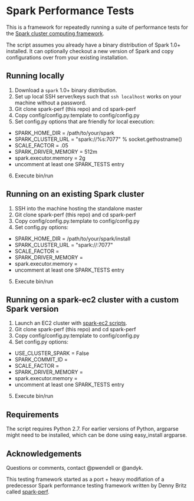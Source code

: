 # Spark Performance Tests

This is a framework for repeatedly running a suite of performance tests for the [Spark cluster computing framework](http://spark-project.org).

The script assumes you already have a binary distribution of Spark 1.0+ installed. It can optionally checkout a new version of Spark and copy configurations over from your existing installation.

## Running locally

1. Download a `spark` 1.0+ binary distribution.
2. Set up local SSH server/keys such that `ssh localhost` works on your machine without a password.
3. Git clone spark-perf (this repo) and cd spark-perf
4. Copy config/config.py.template to config/config.py
5. Set config.py options that are friendly for local execution:
 * SPARK_HOME_DIR = /path/to/your/spark
 * SPARK_CLUSTER_URL = "spark://%s:7077" % socket.gethostname() 
 * SCALE_FACTOR = .05
 * SPARK_DRIVER_MEMORY = 512m
 * spark.executor.memory = 2g
 * uncomment at least one SPARK_TESTS entry
6. Execute bin/run

## Running on an existing Spark cluster
1. SSH into the machine hosting the standalone master
2. Git clone spark-perf (this repo) and cd spark-perf
3. Copy config/config.py.template to config/config.py
4. Set config.py options:
 * SPARK_HOME_DIR = /path/to/your/spark/install
 * SPARK_CLUSTER_URL = "spark://<your-master-hostname>:7077"
 * SCALE_FACTOR = <depends on your hardware>
 * SPARK_DRIVER_MEMORY = <depends on your hardware>
 * spark.executor.memory = <depends on your hardware>
 * uncomment at least one SPARK_TESTS entry
5. Execute bin/run

## Running on a spark-ec2 cluster with a custom Spark version
1. Launch an EC2 cluster with [spark-ec2 scripts](https://github.com/mesos/spark-ec2).
2. Git clone spark-perf (this repo) and cd spark-perf
3. Copy config/config.py.template to config/config.py
4. Set config.py options:
 * USE_CLUSTER_SPARK = False
 * SPARK_COMMIT_ID = <what you want test>
 * SCALE_FACTOR = <depends on your hardware>
 * SPARK_DRIVER_MEMORY = <depends on your hardware>
 * spark.executor.memory = <depends on your hardware>
 * uncomment at least one SPARK_TESTS entry
5. Execute bin/run

## Requirements
The script requires Python 2.7. For earlier versions of Python, argparse might need to be installed, 
which can be done using easy_install argparse.

## Acknowledgements
Questions or comments, contact @pwendell or @andyk.

This testing framework started as a port + heavy modifiation of a predecessor
Spark performance testing framework written by Denny Britz called
[spark-perf](https://github.com/dennybritz/spark-perf).
